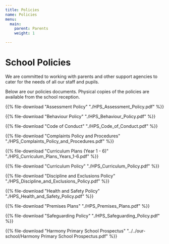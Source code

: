 ```yaml
---
title: Policies
name: Policies
menu:
  main:
    parent: Parents
    weight: 1

---
```

# School Policies

We are committed to working with parents and other support agencies to cater for the needs of all our staff and pupils.

Below are our policies documents. Physical copies of the policies are available from the school reception.

{{% file-download "Assessment Policy" "./HPS_Assessment_Policy.pdf" %}}

{{% file-download "Behaviour Policy" "./HPS_Behaviour_Policy.pdf" %}}

{{% file-download "Code of Conduct" "./HPS_Code_of_Conduct.pdf" %}}

{{% file-download "Complaints Policy and Procedures" "./HPS_Complaints_Policy_and_Procedures.pdf" %}}

{{% file-download "Curriculum Plans (Year 1 - 6)" "./HPS_Curriculum_Plans_Years_1-6.pdf" %}}

{{% file-download "Curriculum Policy" "./HPS_Curriculum_Policy.pdf" %}}

{{% file-download "Discipline and Exclusions Policy" "./HPS_Discipline_and_Exclusions_Policy.pdf" %}}

{{% file-download "Health and Safety Policy" "./HPS_Health_and_Safety_Policy.pdf" %}}

{{% file-download "Premises Plans" "./HPS_Premises_Plans.pdf" %}}

{{% file-download "Safeguarding Policy" "./HPS_Safeguarding_Policy.pdf" %}}

{{% file-download "Harmony Primary School Prospectus" "../../our-school/Harmony Primary School Prospectus.pdf" %}}